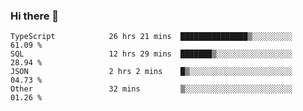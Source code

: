 ### Hi there 👋

<!--START_SECTION:waka-->

```text
TypeScript            26 hrs 21 mins  ███████████████▒░░░░░░░░░   61.09 %
SQL                   12 hrs 29 mins  ███████▒░░░░░░░░░░░░░░░░░   28.94 %
JSON                  2 hrs 2 mins    █▒░░░░░░░░░░░░░░░░░░░░░░░   04.73 %
Other                 32 mins         ▒░░░░░░░░░░░░░░░░░░░░░░░░   01.26 %
```

<!--END_SECTION:waka-->

<!--
**arlenxuzj/arlenxuzj** is a ✨ _special_ ✨ repository because its `README.md` (this file) appears on your GitHub profile.

Here are some ideas to get you started:

- 🔭 I’m currently working on ...
- 🌱 I’m currently learning ...
- 👯 I’m looking to collaborate on ...
- 🤔 I’m looking for help with ...
- 💬 Ask me about ...
- 📫 How to reach me: ...
- 😄 Pronouns: ...
- ⚡ Fun fact: ...
-->
